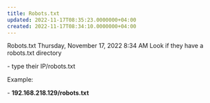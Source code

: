 ```yaml
---
title: Robots.txt
updated: 2022-11-17T08:35:23.0000000+04:00
created: 2022-11-17T08:34:10.0000000+04:00
---
```


Robots.txt
Thursday, November 17, 2022
8:34 AM
Look if they have a robots.txt directory

\- type their IP/robots.txt

Example:

\- **192.168.218.129/robots.txt**
